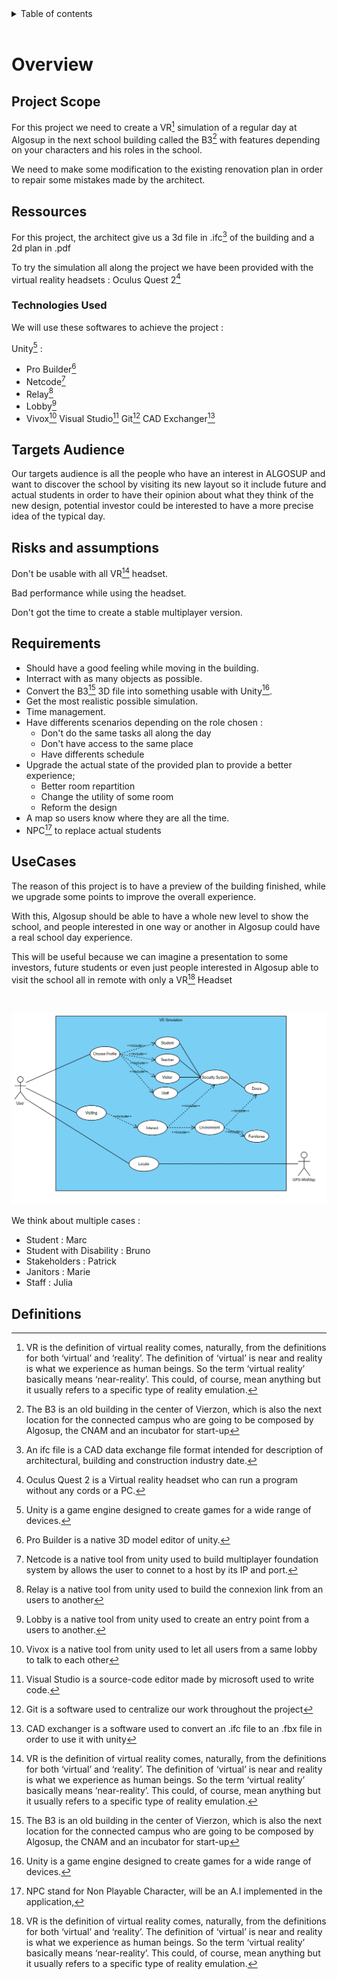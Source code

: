 <details>
<summary>Table of contents</summary>

- [Overview](#overview)
  - [Project Scope](#project-scope)
  - [Ressources](#ressources)
    - [Technologies Used](#technologies-used)
  - [Targets Audience](#targets-audience)
  - [Risks and assumptions](#risks-and-assumptions)
  - [Requirements](#requirements)
  - [UseCases](#usecases)
  - [Definitions](#definitions)

</details>
<br>

# Overview

<!-- ## Teams Members 

|Members|Roles |
|:---:|:---:|
|[Arthur Lemoine](https://github.com/arthur-lemo1ne)| Tech Leader|
|[Théo Diancourt](https://github.com/TheoDct)| Project Manager|
|[Martin Lorut Gauriat](https://github.com/MartinLorutGauriat)| Team Member|
|[Karine Vinette](https://github.com/KarineVinette)| Team Member|
|[Nicolas Mida](https://github.com/Nicolas-Mida)| Team Member|
|[Alexandre Bobis](https://github.com/AlexandreBobis)| Team Member| -->

## Project Scope

<!-- - Goals: Programming a VR simulation of a visit day at [ALGOSUP](https://www.algosup.com/) inside the B3[^1] 
- Deliverables: Functionnal and technical specifications, simulation of a visit at ALGOSUP inside the B3[^1] 
- Features: 
    - Move into the B3
    - Make interaction with environnement
    - Security System
    - NPC 
    - Indication to visit (GPS)
    - Have multiples characters 
- Tasks: convert .bmix into something usable by Unity, make some 3D objects to make the experience better, make the features into the software, 
- Deadline: 7 April 2022 -->

For this project we need to create a VR[^3] simulation of a regular day at Algosup in the next school building called the B3[^1] with features depending on your characters and his roles in the school.

We need to make some modification to the existing renovation plan in order to repair some mistakes made by the architect.

<!-- WIP -->

## Ressources 

For this project, the architect give us a 3d file in .ifc[^4] of the building and a 2d plan in .pdf 

To try the simulation all along the project we have been provided with the virtual reality headsets : Oculus Quest 2[^5]

### Technologies Used 

We will use these softwares to achieve the project : 

Unity[^6] :
- Pro Builder[^7]
- Netcode[^8]
- Relay[^9]
- Lobby[^10]
- Vivox[^11]
Visual Studio[^12]
Git[^13]
CAD Exchanger[^14]

## Targets Audience 

Our targets audience is all the people who have an interest in ALGOSUP and want to discover the school by visiting its new layout so it include future and actual students in order to have their opinion about what they think of the new design, potential investor could be interested to have a more precise idea of the typical day.

## Risks and assumptions

Don't be usable with all VR[^3] headset.

Bad performance while using the headset.

Don't got the time to create a stable multiplayer version.



<!-- WIP -->

## Requirements

- Should have a good feeling while moving in the building. 
- Interract with as many objects as possible.
- Convert the B3[^1] 3D file into something usable with Unity[^6]. 
- Get the most realistic possible simulation.
- Time management. 
- Have differents scenarios depending on the role chosen :
    - Don't do the same tasks all along the day 
    - Don't have access to the same place 
    - Have differents schedule 
- Upgrade the actual state of the provided plan to provide a better experience;
    - Better room repartition 
    - Change the utility of some room 
    - Reform the design 
- A map so users know where they are all the time.
- NPC[^2] to replace actual students 
<!-- WIP -->

## UseCases

The reason of this project is to have a preview of the building finished, while we upgrade some points to improve the overall experience.

With this, Algosup should be able to have a whole new level to show the school, and people interested in one way or another in Algosup could have a real school day experience.

This will be useful because we can imagine a presentation to some investors, future students or even just people interested in Algosup able to visit the school all in remote with only a VR[^3] Headset 

<br>


![SADC](./UseCases.png)

We think about multiple cases : 
- Student : Marc
- Student with Disability : Bruno
- Stakeholders : Patrick
- Janitors : Marie 
- Staff : Julia 
<!-- Add a Personae About Franck, with all the access into the school  -->

<!-- ## Configuration 

Have a headset compatible, download the application  -->

<!-- ## Non functionnal requirements 

NPC,  -->

<!-- ## Error reporting -->


## Definitions 

[^1]: The B3 is an old building in the center of Vierzon, which is also the next location for the connected campus who are going to be composed by Algosup, the CNAM and an incubator for start-up

[^2]: NPC stand for Non Playable Character, will be an A.I implemented in the application,

[^3]: VR is the definition of virtual reality comes, naturally, from the definitions for both ‘virtual’ and ‘reality’. The definition of ‘virtual’ is near and reality is what we experience as human beings. So the term ‘virtual reality’ basically means ‘near-reality’. This could, of course, mean anything but it usually refers to a specific type of reality emulation.

[^4]: An ifc file is a CAD data exchange file format intended for description of architectural, building and construction industry date.

[^5]: Oculus Quest 2 is a Virtual reality headset who can run a program without any cords or a PC.

[^6]: Unity is a game engine designed to create games for a wide range of devices.

[^7]: Pro Builder is a native 3D model editor of unity. 

[^8]: Netcode is a native tool from unity used to build multiplayer foundation system by allows the user to connet to a host by its IP and port.

[^9]: Relay is a native tool from unity used to build the connexion link from an users to another 

[^10]: Lobby is a native tool from unity used to create an entry point from a users to another.

[^11]: Vivox is a native tool from unity used to let all users from a same lobby to talk to each other 

[^12]: Visual Studio is a source-code editor made by microsoft used to write code.

[^13]: Git is a software used to centralize our work throughout the project

[^14]: CAD exchanger is a software used to convert an .ifc file to an .fbx file in order to use it with unity 

